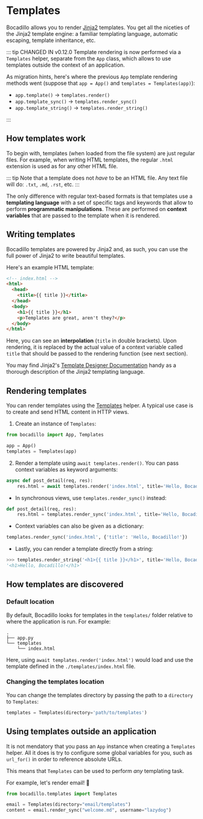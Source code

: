 # Templates

Bocadillo allows you to render [Jinja2] templates.
You get all the niceties of the Jinja2 template engine:
a familiar templating language, automatic escaping, template inheritance, etc.

::: tip CHANGED IN v0.12.0
Template rendering is now performed via a `Templates` helper, separate from the `App` class, which allows to use templates outside the context of an application.

As migration hints, here's where the previous `App` template rendering methods went (suppose that `app = App()` and `templates = Templates(app)`):

- `app.template()` -> `templates.render()`
- `app.template_sync()` -> `templates.render_sync()`
- `app.template_string()` -> `templates.render_string()`

:::

## How templates work

To begin with, templates (when loaded from the file system) are just regular files. For example, when writing HTML templates, the regular `.html` extension is used as for any other HTML file.

::: tip
Note that a template does not _have_ to be an HTML file. Any text file will do: `.txt`, `.md`, `.rst`, etc.
:::

The only difference with regular text-based formats is that templates use a **templating language** with a set of specific tags and keywords that allow to perform **programmatic manipulations**. These are performed on **context variables** that are passed to the template when it is rendered.

## Writing templates

Bocadillo templates are powered by Jinja2 and, as such, you can use the full power of Jinja2 to write beautiful templates.

Here's an example HTML template:

```html
<!-- index.html -->
<html>
  <head>
    <title>{{ title }}</title>
  </head>
  <body>
    <h1>{{ title }}</h1>
    <p>Templates are great, aren't they?</p>
  </body>
</html>
```

Here, you can see an **interpolation** (`title` in double brackets). Upon rendering, it is replaced by the actual value of a context variable called `title` that should be passed to the rendering function (see next section).

You may find Jinja2's [Template Designer Documentation] handy as a thorough description of the Jinja2 templating language.

## Rendering templates

You can render templates using the [Templates] helper. A typical use case is to create and send HTML content in HTTP views.

[templates]: ../../api/templates.md#templates

1. Create an instance of `Templates`:

```python
from bocadillo import App, Templates

app = App()
templates = Templates(app)
```

2. Render a template using `await templates.render()`. You can pass context variables as keyword arguments:

```python
async def post_detail(req, res):
    res.html = await templates.render('index.html', title='Hello, Bocadillo!')
```

- In synchronous views, use `templates.render_sync()` instead:

```python
def post_detail(req, res):
    res.html = templates.render_sync('index.html', title='Hello, Bocadillo!')
```

- Context variables can also be given as a dictionary:

```python
templates.render_sync('index.html', {'title': 'Hello, Bocadillo!'})
```

- Lastly, you can render a template directly from a string:

```python
>>> templates.render_string('<h1>{{ title }}</h1>', title='Hello, Bocadillo!')
'<h1>Hello, Bocadillo!</h1>'
```

## How templates are discovered

### Default location

By default, Bocadillo looks for templates in the `templates/` folder relative
to where the application is run. For example:

```
.
├── app.py
└── templates
    └── index.html
```

Here, using `await templates.render('index.html')` would load and use the template defined in the `./templates/index.html` file.

### Changing the templates location

You can change the templates directory by passing the path to a `directory` to `Templates`:

```python
templates = Templates(directory='path/to/templates')
```

## Using templates outside an application

It is not mendatory that you pass an `App` instance when creating a `Templates` helper. All it does is try to configure some global variables for you, such as `url_for()` in order to reference absolute URLs.

This means that `Templates` can be used to perform _any_ templating task.

For example, let's render email! 📨

```python
from bocadillo.templates import Templates

email = Templates(directory="email/templates")
content = email.render_sync("welcome.md", username="lazydog")
```

[jinja2]: http://jinja.pocoo.org
[template designer documentation]: http://jinja.pocoo.org/docs/latest/templates/
